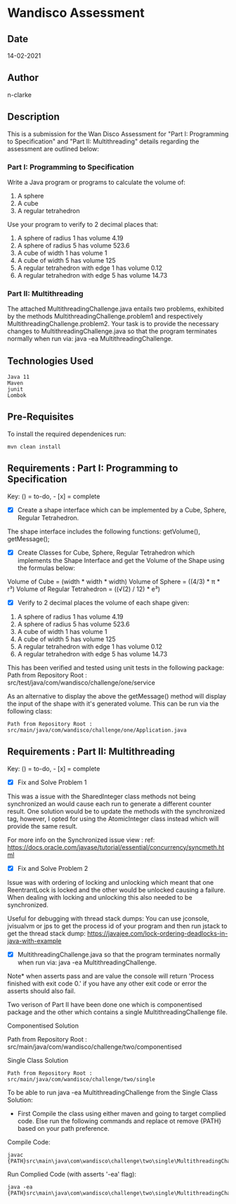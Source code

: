 # Wandisco Assessment

## Date

14-02-2021

## Author

n-clarke

## Description

This is a submission for the Wan Disco Assessment for "Part I: Programming to Specification" and "Part II: Multithreading" details regarding the assessment are outlined below:

### Part I: Programming to Specification

Write a Java program or programs to calculate the volume of:

1. A sphere
2. A cube
3. A regular tetrahedron

Use your program to verify to 2 decimal places that:

1. A sphere of radius 1 has volume 4.19
2. A sphere of radius 5 has volume 523.6
3. A cube of width 1 has volume 1
4. A cube of width 5 has volume 125
5. A regular tetrahedron with edge 1 has volume 0.12
6. A regular tetrahedron with edge 5 has volume 14.73

### Part II: Multithreading

The attached MultithreadingChallenge.java entails two problems, exhibited by the methods MultithreadingChallenge.problem1 and respectively MultithreadingChallenge.problem2. Your task is to provide the necessary changes to MultithreadingChallenge.java so that the program terminates normally when run via: java -ea MultithreadingChallenge.

## Technologies Used
```
Java 11
Maven 
junit
Lombok
```
## Pre-Requisites

To install the required dependenices run:
```
mvn clean install
```
## Requirements : Part I: Programming to Specification

Key: () = to-do, - [x] = complete

- [x] Create a shape interface which can be implemented by a Cube, Sphere, Regular Tetrahedron.

The shape interface includes the following functions: getVolume(), getMessage();

- [x] Create Classes for Cube, Sphere, Regular Tetrahedron which implements the Shape Interface and get the Volume of the Shape using the formulas below:

Volume of Cube = (width * width * width)
Volume of Sphere = ((4/3) * π * r³)
Volume of Regular Tetrahedron = ((√(2) / 12) * e³)

- [x] Verify to 2 decimal places the volume of each shape given:
1. A sphere of radius 1 has volume 4.19
2. A sphere of radius 5 has volume 523.6
3. A cube of width 1 has volume 1
4. A cube of width 5 has volume 125
5. A regular tetrahedron with edge 1 has volume 0.12
6. A regular tetrahedron with edge 5 has volume 14.73

This has been verified and tested using unit tests in the following package:
Path from Repository Root : src/test/java/com/wandisco/challenge/one/service

As an alternative to display the above the getMessage() method will display the input of the shape with it's generated volume. This can be run via the following class:
```
Path from Repository Root : src/main/java/com/wandisco/challenge/one/Application.java
```
## Requirements : Part II: Multithreading

Key: () = to-do, - [x] = complete

- [x] Fix and Solve Problem 1

This was a issue with the SharedInteger class methods not being synchronized an would cause each run to generate a different counter result. One solution would be to update the methods with the synchronized tag, however, I opted for using the AtomicInteger class instead which will provide the same result. 

For more info on the Synchronized issue view : ref: https://docs.oracle.com/javase/tutorial/essential/concurrency/syncmeth.html

- [x] Fix and Solve Problem 2

Issue was with ordering of locking and unlocking which meant that one ReentrantLock is locked and the other would be unlocked causing a failure.  When dealing with locking and unlocking this also needed to be synchronized.

Useful for debugging with thread stack dumps:
You can use jconsole, jvisualvm or jps to get the process id of your program and then run jstack <process-id> to get the thread stack dump: https://javajee.com/lock-ordering-deadlocks-in-java-with-example

- [x] MultithreadingChallenge.java so that the program terminates normally when run via: java -ea MultithreadingChallenge.

Note* when asserts pass and are value the console will return 'Process finished with exit code 0.' if you have any other exit code or error the asserts should also fail.

Two verison of Part II have been done one which is componentised package and the other which contains a single MultithreadingChallenge file.

Componentised Solution

Path from Repository Root : src/main/java/com/wandisco/challenge/two/componentised

Single Class Solution
```
Path from Repository Root : src/main/java/com/wandisco/challenge/two/single
```
To be able to run java -ea MultithreadingChallenge from the Single Class Solution:
- First Compile the class using either maven and going to target complied code. Else run the following commands and replace ot remove {PATH} based on your path preference.

Compile Code:
```
javac {PATH}src\main\java\com\wandisco\challenge\two\single\MultithreadingChallenge.java
```
Run Complied Code (with asserts '-ea' flag):
```
java -ea {PATH}src\main\java\com\wandisco\challenge\two\single\MultithreadingChallenge.java
```
